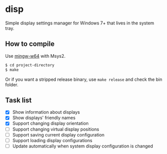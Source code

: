 # disp
Simple display settings manager for Windows 7+ that lives in the system tray.

## How to compile
Use [mingw-w64](https://mingw-w64.org/) with Msys2.

```bash
$ cd project-directory
$ make
```
Or if you want a stripped release binary, use `make release` and check the bin folder.

## Task list
- [x] Show information about displays
- [x] Show displays' friendly names
- [x] Support changing display orientation
- [ ] Support changing virtual display positions
- [ ] Support saving current display configuration
- [ ] Support loading display configurations
- [ ] Update automatically when system display configuration is changed
